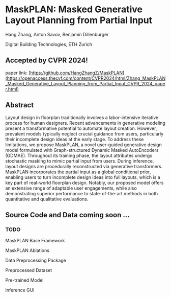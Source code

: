 # MaskPLAN: Masked Generative Layout Planning from Partial Input

Hang Zhang, Anton Savov, Benjamin Dillenburger

Digital Building Technologies, ETH Zurich

## Accepted by CVPR 2024!

paper link: [https://github.com/HangZhangZ/MaskPLAN](https://openaccess.thecvf.com/content/CVPR2024/html/Zhang_MaskPLAN_Masked_Generative_Layout_Planning_from_Partial_Input_CVPR_2024_paper.html)

## Abstract
 
Layout design in floorplan traditionally involves a labor-intensive iterative process for human designers. Recent advancements in generative modeling present a transformative potential to automate layout creation. However, prevalent models typically neglect crucial guidance from users, particularly their incomplete design ideas at the early stage. To address these limitations, we propose MaskPLAN, a novel user-guided generative design model formulated with Graph-structured Dynamic Masked AutoEncoders (GDMAE). Throughout its training phase, the layout attributes undergo stochastic masking to mimic partial input from users. During inference, layout designs are procedurally reconstructed via generative transformers. MaskPLAN incorporates the partial input as a global conditional prior, enabling users to turn incomplete design ideas into full layouts, which is a key part of real-world floorplan design. Notably, our proposed model offers an extensive range of adaptable user engagements, while also demonstrating superior performance to state-of-the-art methods in both quantitative and qualitative evaluations.

## Source Code and Data coming soon ...

### TODO

MaskPLAN Base Framework

MaskPLAN Ablations

Data Preprocessing Package

Preprocessed Dataset

Pre-trained Model

Inference GUI 
